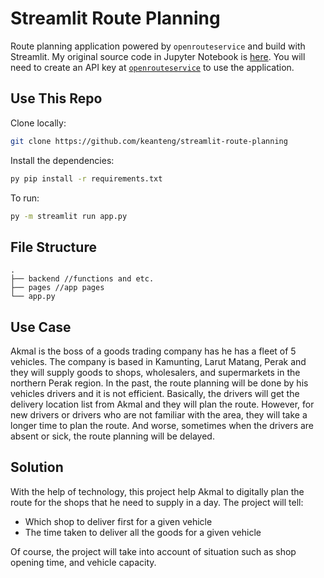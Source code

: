 # Streamlit Route Planning

Route planning application powered by `openrouteservice` and build with Streamlit. My original source code in Jupyter Notebook is [here](https://github.com/keanteng/travelling-salesman). You will need to create an API key at [`openrouteservice`](https://openrouteservice.org/) to use the application. 

## Use This Repo

Clone locally:
```bash
git clone https://github.com/keanteng/streamlit-route-planning
```

Install the dependencies:
```bash
py pip install -r requirements.txt
```

To run:
```bash
py -m streamlit run app.py
```

## File Structure

```
.
├── backend //functions and etc.
├── pages //app pages
└── app.py
```

## Use Case

Akmal is the boss of a goods trading company has he has a fleet of 5 vehicles. 
The company is based in Kamunting, Larut Matang, Perak and they will supply
goods to shops, wholesalers, and supermarkets in the northern Perak region. In the past,
the route planning will be done by his vehicles drivers and it is not efficient. Basically, 
the drivers will get the delivery location list from Akmal and they will plan the route. However, 
for new drivers or drivers who are not familiar with the area, they will take a longer time to plan the route.
And worse, sometimes when the drivers are absent or sick, the route planning will be delayed.

## Solution

With the help of technology, this project help Akmal to digitally plan the route for the shops
that he need to supply in a day. The project will tell:

- Which shop to deliver first for a given vehicle
- The time taken to deliver all the goods for a given vehicle

Of course, the project will take into account of situation such as shop opening time, and vehicle
capacity.